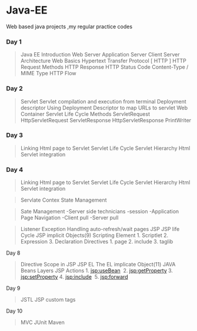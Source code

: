 # Java-EE
Web based java projects ,my regular practice codes
### Day 1
>Java EE Introduction
>Web Server 
>Application Server 
>Client Server Architecture 
>Web Basics 
>Hypertext Transfer Protocol [ HTTP ] 
>HTTP Request Methods 
>HTTP Response 
>HTTP Status Code 
>Content-Type / MIME Type 
>HTTP Flow 

### Day 2
>Servlet
>Servlet compilation and execution from terminal 
>Deployment descriptor 
>Using Deployment Descriptor to map URLs to servlet
>Web Container
>Servlet Life Cycle Methods
>ServletRequest
>HttpServletRequest
>ServletResponse
>HttpServletResponse
>PrintWriter 


### Day 3
>Linking Html page to Servlet
>Servlet Life Cycle
>Servlet Hierarchy
>Html  Servlet integration 


### Day 4
>Linking Html page to Servlet
>Servlet Life Cycle
>Servlet Hierarchy
>Html  Servlet integration 

>Servlate Contex
>State Management 


>Sate Management 
	-Server side technicians 
		-session
		-Application
>Page Navigation
	-Client pull
	-Server pull


>Listener
>Exception Handling 
>auto-refresh/wait pages
>JSP
>JSP life Cycle
>JSP implicit Objects(9)
>Scripting Element
	1. Scriptlet 2. Expression 3. Declaration 
>Directives
	1. page 2. include 3. taglib 


Day 8

>Directive
>Scope in JSP
>JSP EL
>The EL implicate Object(11)
>JAVA Beans 
>Layers
>JSP Actions
	1. <jsp:useBean> 	2. <jsp:getProperty>
	 3. <jsp:setProperty>
	 4. <jsp:include> 	5. <jsp:forward>  
   
   
   Day 9

>JSTL
>JSP custom tags


Day 10

>MVC
>JUnit
>Maven
